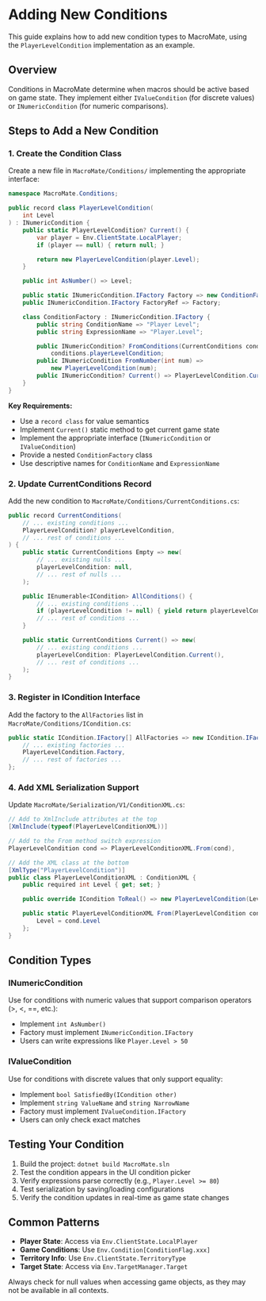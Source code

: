 # Adding New Conditions

This guide explains how to add new condition types to MacroMate, using the `PlayerLevelCondition` implementation as an example.

## Overview

Conditions in MacroMate determine when macros should be active based on game state. They implement either `IValueCondition` (for discrete values) or `INumericCondition` (for numeric comparisons).

## Steps to Add a New Condition

### 1. Create the Condition Class

Create a new file in `MacroMate/Conditions/` implementing the appropriate interface:

```csharp
namespace MacroMate.Conditions;

public record class PlayerLevelCondition(
    int Level
) : INumericCondition {
    public static PlayerLevelCondition? Current() {
        var player = Env.ClientState.LocalPlayer;
        if (player == null) { return null; }

        return new PlayerLevelCondition(player.Level);
    }

    public int AsNumber() => Level;

    public static INumericCondition.IFactory Factory => new ConditionFactory();
    public INumericCondition.IFactory FactoryRef => Factory;

    class ConditionFactory : INumericCondition.IFactory {
        public string ConditionName => "Player Level";
        public string ExpressionName => "Player.Level";

        public INumericCondition? FromConditions(CurrentConditions conditions) =>
            conditions.playerLevelCondition;
        public INumericCondition FromNumber(int num) =>
            new PlayerLevelCondition(num);
        public INumericCondition? Current() => PlayerLevelCondition.Current();
    }
}
```

**Key Requirements:**
- Use a `record class` for value semantics
- Implement `Current()` static method to get current game state
- Implement the appropriate interface (`INumericCondition` or `IValueCondition`)
- Provide a nested `ConditionFactory` class
- Use descriptive names for `ConditionName` and `ExpressionName`

### 2. Update CurrentConditions Record

Add the new condition to `MacroMate/Conditions/CurrentConditions.cs`:

```csharp
public record CurrentConditions(
    // ... existing conditions ...
    PlayerLevelCondition? playerLevelCondition,
    // ... rest of conditions ...
) {
    public static CurrentConditions Empty => new(
        // ... existing nulls ...
        playerLevelCondition: null,
        // ... rest of nulls ...
    );

    public IEnumerable<ICondition> AllConditions() {
        // ... existing conditions ...
        if (playerLevelCondition != null) { yield return playerLevelCondition; }
        // ... rest of conditions ...
    }

    public static CurrentConditions Current() => new(
        // ... existing conditions ...
        playerLevelCondition: PlayerLevelCondition.Current(),
        // ... rest of conditions ...
    );
}
```

### 3. Register in ICondition Interface

Add the factory to the `AllFactories` list in `MacroMate/Conditions/ICondition.cs`:

```csharp
public static ICondition.IFactory[] AllFactories => new ICondition.IFactory[] {
    // ... existing factories ...
    PlayerLevelCondition.Factory,
    // ... rest of factories ...
};
```

### 4. Add XML Serialization Support

Update `MacroMate/Serialization/V1/ConditionXML.cs`:

```csharp
// Add to XmlInclude attributes at the top
[XmlInclude(typeof(PlayerLevelConditionXML))]

// Add to the From method switch expression
PlayerLevelCondition cond => PlayerLevelConditionXML.From(cond),

// Add the XML class at the bottom
[XmlType("PlayerLevelCondition")]
public class PlayerLevelConditionXML : ConditionXML {
    public required int Level { get; set; }

    public override ICondition ToReal() => new PlayerLevelCondition(Level);

    public static PlayerLevelConditionXML From(PlayerLevelCondition cond) => new() {
        Level = cond.Level
    };
}
```

## Condition Types

### INumericCondition
Use for conditions with numeric values that support comparison operators (>, <, ==, etc.):
- Implement `int AsNumber()`
- Factory must implement `INumericCondition.IFactory`
- Users can write expressions like `Player.Level > 50`

### IValueCondition
Use for conditions with discrete values that only support equality:
- Implement `bool SatisfiedBy(ICondition other)`
- Implement `string ValueName` and `string NarrowName`
- Factory must implement `IValueCondition.IFactory`
- Users can only check exact matches

## Testing Your Condition

1. Build the project: `dotnet build MacroMate.sln`
2. Test the condition appears in the UI condition picker
3. Verify expressions parse correctly (e.g., `Player.Level >= 80`)
4. Test serialization by saving/loading configurations
5. Verify the condition updates in real-time as game state changes

## Common Patterns

- **Player State**: Access via `Env.ClientState.LocalPlayer`
- **Game Conditions**: Use `Env.Condition[ConditionFlag.xxx]`
- **Territory Info**: Use `Env.ClientState.TerritoryType`
- **Target State**: Access via `Env.TargetManager.Target`

Always check for null values when accessing game objects, as they may not be available in all contexts.
